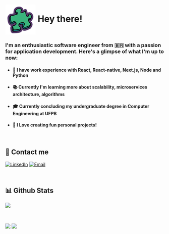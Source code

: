 <h1><img align="center" src='./assets/puzzle-icon.svg' width=96> Hey there!</h1>

### I'm an enthusiastic software engineer from 🇧🇷 with a passion for application development. Here's a glimpse of what I'm up to now:


- #### 💼 I have work experience with React, React-native, Next.js, Node and Python

- #### 📚 Currently I'm learning more about scalability, microservices architecture, algorithms

- #### 🎓 Currently concluding my undergraduate degree in **Computer Engineering at UFPB**

- #### 🤖 I Love creating fun personal projects!

<br>


## 👾 Contact me
[![LinkedIn](https://img.shields.io/badge/LinkedIn-0077B5?style=for-the-badge&logo=linkedin&logoColor=white)](https://linkedin.com/in/https://www.linkedin.com/in/lucasmsa/) 
[![Email](https://img.shields.io/badge/Gmail-D14836?style=for-the-badge&logo=gmail&logoColor=white)](https://linkedin.com/in/https://www.linkedin.com/in/lucasmsa/) 


<br>

## 📊 Github Stats 
<p align="left">
  <img height="200em" src="https://github-readme-stats-sigma-five.vercel.app/api?username=lucasmsa&theme=tokyonight&show_icons=true&include_all_commits=true" />
</p>

<br/>

<p height='25em'>
  <img height="25em" src="https://visitcount.itsvg.in/api?id=lucasmsa&icon=8&color=6" align = "center"/>
  <img height="25em" src="https://img.shields.io/github/stars/lucasmsa?style=social" align = "center"/>
</p>

